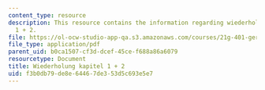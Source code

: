 ```yaml
---
content_type: resource
description: This resource contains the information regarding wiederholung kapitel
  1 + 2.
file: https://ol-ocw-studio-app-qa.s3.amazonaws.com/courses/21g-401-german-i-fall-2008/f3b0db79de8e64467de353d5c693e5e7_MIT21G_401F08_gramat.pdf
file_type: application/pdf
parent_uid: b0ca1507-cf3d-dcef-45ce-f688a86a6079
resourcetype: Document
title: Wiederholung kapitel 1 + 2
uid: f3b0db79-de8e-6446-7de3-53d5c693e5e7
---
```

